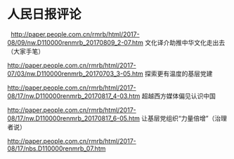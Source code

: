 # 人民日报评论
 
http://paper.people.com.cn/rmrb/html/2017-08/09/nw.D110000renmrb_20170809_2-07.htm
文化译介助推中华文化走出去（大家手笔）

http://paper.people.com.cn/rmrb/html/2017-07/03/nw.D110000renmrb_20170703_3-05.htm
探索更有温度的基层党建

http://paper.people.com.cn/rmrb/html/2017-08/17/nw.D110000renmrb_20170817_4-03.htm
超越西方媒体偏见认识中国

http://paper.people.com.cn/rmrb/html/2017-08/17/nw.D110000renmrb_20170817_6-05.htm
让基层党组织“力量倍增”（治理者说）

http://paper.people.com.cn/rmrb/html/2017-08/17/nbs.D110000renmrb_07.htm


